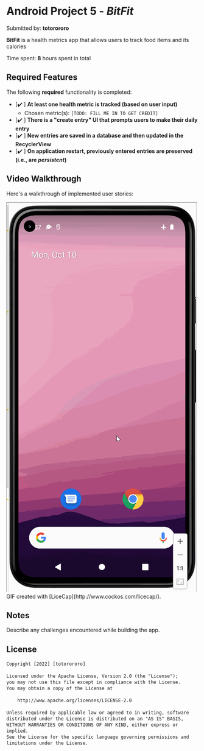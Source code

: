# Android Project 5 - *BitFit*

Submitted by: **totorororo**

**BitFit** is a health metrics app that allows users to track food items and its calories

Time spent: **8** hours spent in total

## Required Features

The following **required** functionality is completed:

- [✔️ ] **At least one health metric is tracked (based on user input)**
  - Chosen metric(s): `[TODO: FILL ME IN TO GET CREDIT]`
- [✔️ ] **There is a "create entry" UI that prompts users to make their daily entry**
- [✔️ ] **New entries are saved in a database and then updated in the RecyclerView**
- [✔️ ] **On application restart, previously entered entries are preserved (i.e., are *persistent*)**
 
## Video Walkthrough

Here's a walkthrough of implemented user stories:

<img src='https://github.com/totorororo/BitFit/blob/master/bitfit%20walkthrough.gif' title='Video Walkthrough' width='' alt='Video Walkthrough' />
GIF created with [LiceCap](http://www.cockos.com/licecap/).  

## Notes

Describe any challenges encountered while building the app.

## License

    Copyright [2022] [totorororo]

    Licensed under the Apache License, Version 2.0 (the "License");
    you may not use this file except in compliance with the License.
    You may obtain a copy of the License at

        http://www.apache.org/licenses/LICENSE-2.0

    Unless required by applicable law or agreed to in writing, software
    distributed under the License is distributed on an "AS IS" BASIS,
    WITHOUT WARRANTIES OR CONDITIONS OF ANY KIND, either express or implied.
    See the License for the specific language governing permissions and
    limitations under the License.
